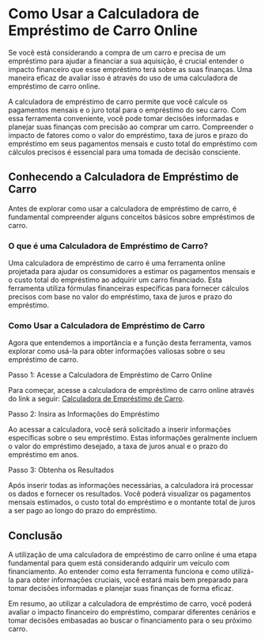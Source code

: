 Como Usar a Calculadora de Empréstimo de Carro Online
=====================================================

Se você está considerando a compra de um carro e precisa de um empréstimo para ajudar a financiar a sua aquisição, é crucial entender o impacto financeiro que esse empréstimo terá sobre as suas finanças. Uma maneira eficaz de avaliar isso é através do uso de uma calculadora de empréstimo de carro online.

A calculadora de empréstimo de carro permite que você calcule os pagamentos mensais e o juro total para o empréstimo do seu carro. Com essa ferramenta conveniente, você pode tomar decisões informadas e planejar suas finanças com precisão ao comprar um carro. Compreender o impacto de fatores como o valor do empréstimo, taxa de juros e prazo do empréstimo em seus pagamentos mensais e custo total do empréstimo com cálculos precisos é essencial para uma tomada de decisão consciente.

Conhecendo a Calculadora de Empréstimo de Carro
-----------------------------------------------

Antes de explorar como usar a calculadora de empréstimo de carro, é fundamental compreender alguns conceitos básicos sobre empréstimos de carro.

### O que é uma Calculadora de Empréstimo de Carro?

Uma calculadora de empréstimo de carro é uma ferramenta online projetada para ajudar os consumidores a estimar os pagamentos mensais e o custo total do empréstimo ao adquirir um carro financiado. Esta ferramenta utiliza fórmulas financeiras específicas para fornecer cálculos precisos com base no valor do empréstimo, taxa de juros e prazo do empréstimo.

### Como Usar a Calculadora de Empréstimo de Carro

Agora que entendemos a importância e a função desta ferramenta, vamos explorar como usá-la para obter informações valiosas sobre o seu empréstimo de carro.

Passo 1: Acesse a Calculadora de Empréstimo de Carro Online

Para começar, acesse a calculadora de empréstimo de carro online através do link a seguir: [Calculadora de Empréstimo de Carro](https://www.onlinecalculatorsfree.com/pt/financial/car-loan-calculator.html).

Passo 2: Insira as Informações do Empréstimo

Ao acessar a calculadora, você será solicitado a inserir informações específicas sobre o seu empréstimo. Estas informações geralmente incluem o valor do empréstimo desejado, a taxa de juros anual e o prazo do empréstimo em anos.

Passo 3: Obtenha os Resultados

Após inserir todas as informações necessárias, a calculadora irá processar os dados e fornecer os resultados. Você poderá visualizar os pagamentos mensais estimados, o custo total do empréstimo e o montante total de juros a ser pago ao longo do prazo do empréstimo.

Conclusão
---------

A utilização de uma calculadora de empréstimo de carro online é uma etapa fundamental para quem está considerando adquirir um veículo com financiamento. Ao entender como esta ferramenta funciona e como utilizá-la para obter informações cruciais, você estará mais bem preparado para tomar decisões informadas e planejar suas finanças de forma eficaz.

Em resumo, ao utilizar a calculadora de empréstimo de carro, você poderá avaliar o impacto financeiro do empréstimo, comparar diferentes cenários e tomar decisões embasadas ao buscar o financiamento para o seu próximo carro.